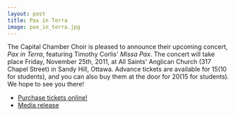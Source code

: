 ```yaml
---
layout: post
title: Pax in Terra
image: pax_in_terra.jpg
---
```


The Capital Chamber Choir is pleased to announce their upcoming concert, _Pax in Terra_, featuring Timothy Corlis' _Missa Pax_. The concert will take place Friday, November 25th, 2011, at All Saints' Anglican Church (317 Chapel Street) in Sandy Hill, Ottawa. Advance tickets are available for $15 ($10 for students), and you can also buy them at the door for $20 ($15 for students). We hope to see you there!

* [Purchase tickets online!][1]
* [Media release][2]

[1]:http://www.eventbrite.com/event/2365180318
[2]:media_release_november_2011.pdf
